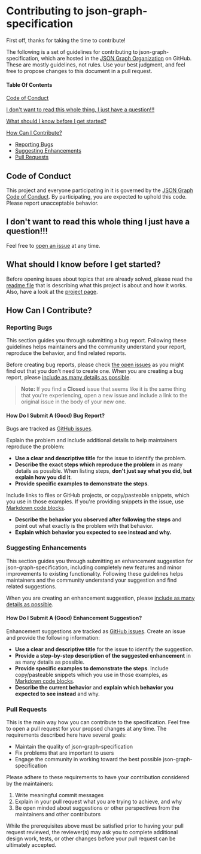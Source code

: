 # Contributing to json-graph-specification

First off, thanks for taking the time to contribute!

The following is a set of guidelines for contributing to json-graph-specification, which are hosted in the [JSON Graph Organization](https://github.com/jsongraph) on GitHub. These are mostly guidelines, not rules. Use your best judgment, and feel free to propose changes to this document in a pull request.

#### Table Of Contents

[Code of Conduct](#code-of-conduct)

[I don't want to read this whole thing, I just have a question!!!](#i-dont-want-to-read-this-whole-thing-i-just-have-a-question)

[What should I know before I get started?](#what-should-i-know-before-i-get-started)

[How Can I Contribute?](#how-can-i-contribute)
  * [Reporting Bugs](#reporting-bugs)
  * [Suggesting Enhancements](#suggesting-enhancements)
  * [Pull Requests](#pull-requests)

## Code of Conduct

This project and everyone participating in it is governed by the [JSON Graph Code of Conduct](CODE_OF_CONDUCT.md). By participating, you are expected to uphold this code. Please report unacceptable behavior.

## I don't want to read this whole thing I just have a question!!!

Feel free to [open an issue](https://github.com/jsongraph/json-graph-specification/issues/new) at any time.

## What should I know before I get started?

Before opening issues about topics that are already solved, please read the [readme file](https://github.com/jsongraph/json-graph-specification#readme) that is describing what this project is about and how it works. Also, have a look at the [project page](http://jsongraphformat.info/).

## How Can I Contribute?

### Reporting Bugs

This section guides you through submitting a bug report. Following these guidelines helps maintainers and the community understand your report, reproduce the behavior, and find related reports.

Before creating bug reports, please check [the open issues](https://github.com/jsongraph/json-graph-specification/issues) as you might find out that you don't need to create one. When you are creating a bug report, please [include as many details as possible](#how-do-i-submit-a-good-bug-report).

> **Note:** If you find a **Closed** issue that seems like it is the same thing that you're experiencing, open a new issue and include a link to the original issue in the body of your new one.

#### How Do I Submit A (Good) Bug Report?

Bugs are tracked as [GitHub issues](https://guides.github.com/features/issues/). 

Explain the problem and include additional details to help maintainers reproduce the problem:

* **Use a clear and descriptive title** for the issue to identify the problem.
* **Describe the exact steps which reproduce the problem** in as many details as possible. When listing steps, **don't just say what you did, but explain how you did it**.
* **Provide specific examples to demonstrate the steps**. 

Include links to files or GitHub projects, or copy/pasteable snippets, which you use in those examples. If you're providing snippets in the issue, use [Markdown code blocks](https://help.github.com/articles/markdown-basics/#multiple-lines).
* **Describe the behavior you observed after following the steps** and point out what exactly is the problem with that behavior.
* **Explain which behavior you expected to see instead and why.**

### Suggesting Enhancements

This section guides you through submitting an enhancement suggestion for json-graph-specification, including completely new features and minor improvements to existing functionality. Following these guidelines helps maintainers and the community understand your suggestion and find related suggestions.

When you are creating an enhancement suggestion, please [include as many details as possible](#how-do-i-submit-a-good-enhancement-suggestion). 

#### How Do I Submit A (Good) Enhancement Suggestion?

Enhancement suggestions are tracked as [GitHub issues](https://guides.github.com/features/issues/). Create an issue and provide the following information:

* **Use a clear and descriptive title** for the issue to identify the suggestion.
* **Provide a step-by-step description of the suggested enhancement** in as many details as possible.
* **Provide specific examples to demonstrate the steps**. Include copy/pasteable snippets which you use in those examples, as [Markdown code blocks](https://help.github.com/articles/markdown-basics/#multiple-lines).
* **Describe the current behavior** and **explain which behavior you expected to see instead** and why.

### Pull Requests

This is the main way how you can contribute to the specification. Feel free to open a pull request for your propsed changes at any time. The requirements described here have several goals:

- Maintain the quality of json-graph-specification
- Fix problems that are important to users
- Engage the community in working toward the best possible json-graph-specification

Please adhere to these requirements to have your contribution considered by the maintainers:

1. Write meaningful commit messages
2. Explain in your pull request what you are trying to achieve, and why
3. Be open minded about suggestions or other perspectives from the maintainers and other contributors

While the prerequisites above must be satisfied prior to having your pull request reviewed, the reviewer(s) may ask you to complete additional design work, tests, or other changes before your pull request can be ultimately accepted.